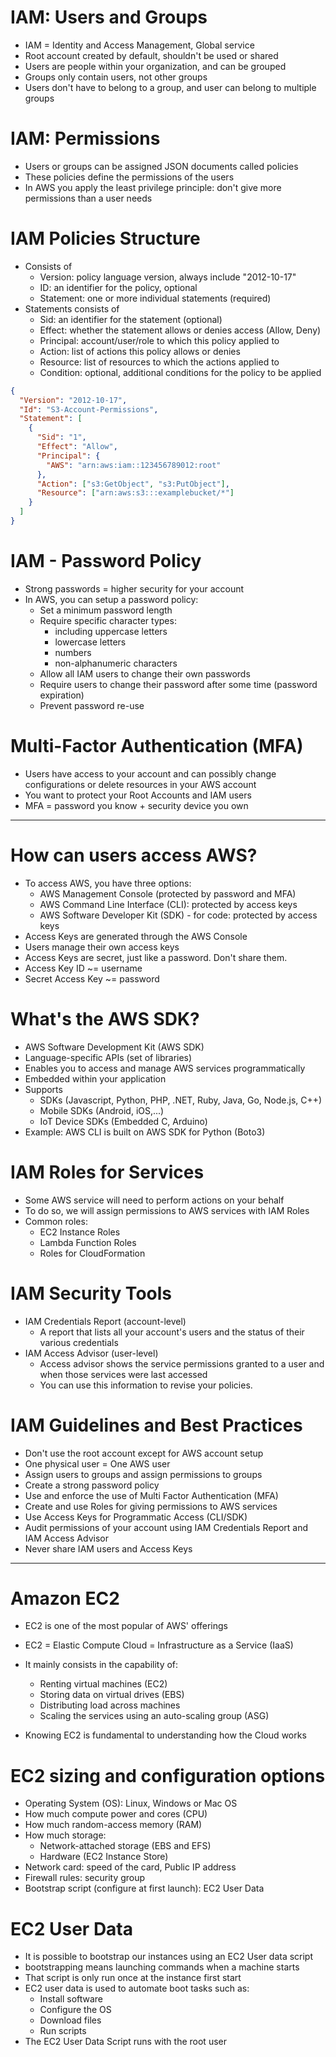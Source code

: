 # IAM: Users and Groups

- IAM = Identity and Access Management, Global service
- Root account created by default, shouldn't be used or shared
- Users are people within your organization, and can be grouped
- Groups only contain users, not other groups
- Users don't have to belong to a group, and user can belong to multiple groups

# IAM: Permissions

- Users or groups can be assigned JSON documents called policies
- These policies define the permissions of the users
- In AWS you apply the least privilege principle: don't give more permissions than a user needs

# IAM Policies Structure

- Consists of
  - Version: policy language version, always include "2012-10-17"
  - ID: an identifier for the policy, optional
  - Statement: one or more individual statements (required)
- Statements consists of
  - Sid: an identifier for the statement (optional)
  - Effect: whether the statement allows or denies access (Allow, Deny)
  - Principal: account/user/role to which this policy applied to
  - Action: list of actions this policy allows or denies
  - Resource: list of resources to which the actions applied to
  - Condition: optional, additional conditions for the policy to be applied

```json
{
  "Version": "2012-10-17",
  "Id": "S3-Account-Permissions",
  "Statement": [
    {
      "Sid": "1",
      "Effect": "Allow",
      "Principal": {
        "AWS": "arn:aws:iam::123456789012:root"
      },
      "Action": ["s3:GetObject", "s3:PutObject"],
      "Resource": ["arn:aws:s3:::examplebucket/*"]
    }
  ]
}
```

# IAM - Password Policy

- Strong passwords = higher security for your account
- In AWS, you can setup a password policy:
  - Set a minimum password length
  - Require specific character types:
    - including uppercase letters
    - lowercase letters
    - numbers
    - non-alphanumeric characters
  - Allow all IAM users to change their own passwords
  - Require users to change their password after some time (password expiration)
  - Prevent password re-use

# Multi-Factor Authentication (MFA)

- Users have access to your account and can possibly change configurations or delete resources in your AWS account
- You want to protect your Root Accounts and IAM users
- MFA = password you know + security device you own

---

# How can users access AWS?

- To access AWS, you have three options:
  - AWS Management Console (protected by password and MFA)
  - AWS Command Line Interface (CLI): protected by access keys
  - AWS Software Developer Kit (SDK) - for code: protected by access keys
- Access Keys are generated through the AWS Console
- Users manage their own access keys
- Access Keys are secret, just like a password. Don't share them.
- Access Key ID ~= username
- Secret Access Key ~= password

# What's the AWS SDK?

- AWS Software Development Kit (AWS SDK)
- Language-specific APIs (set of libraries)
- Enables you to access and manage AWS services programmatically
- Embedded within your application
- Supports
  - SDKs (Javascript, Python, PHP, .NET, Ruby, Java, Go, Node.js, C++)
  - Mobile SDKs (Android, iOS,...)
  - IoT Device SDKs (Embedded C, Arduino)
- Example: AWS CLI is built on AWS SDK for Python (Boto3)

# IAM Roles for Services

- Some AWS service will need to perform actions on your behalf
- To do so, we will assign permissions to AWS services with IAM Roles
- Common roles:
  - EC2 Instance Roles
  - Lambda Function Roles
  - Roles for CloudFormation

# IAM Security Tools

- IAM Credentials Report (account-level)
  - A report that lists all your account's users and the status of their various credentials
- IAM Access Advisor (user-level)
  - Access advisor shows the service permissions granted to a user and when those services were last accessed
  - You can use this information to revise your policies.

# IAM Guidelines and Best Practices

- Don't use the root account except for AWS account setup
- One physical user = One AWS user
- Assign users to groups and assign permissions to groups
- Create a strong password policy
- Use and enforce the use of Multi Factor Authentication (MFA)
- Create and use Roles for giving permissions to AWS services
- Use Access Keys for Programmatic Access (CLI/SDK)
- Audit permissions of your account using IAM Credentials Report and IAM Access Advisor
- Never share IAM users and Access Keys

---

# Amazon EC2

- EC2 is one of the most popular of AWS' offerings
- EC2 = Elastic Compute Cloud = Infrastructure as a Service (IaaS)
- It mainly consists in the capability of:

  - Renting virtual machines (EC2)
  - Storing data on virtual drives (EBS)
  - Distributing load across machines
  - Scaling the services using an auto-scaling group (ASG)

- Knowing EC2 is fundamental to understanding how the Cloud works

# EC2 sizing and configuration options

- Operating System (OS): Linux, Windows or Mac OS
- How much compute power and cores (CPU)
- How much random-access memory (RAM)
- How much storage:
  - Network-attached storage (EBS and EFS)
  - Hardware (EC2 Instance Store)
- Network card: speed of the card, Public IP address
- Firewall rules: security group
- Bootstrap script (configure at first launch): EC2 User Data

# EC2 User Data

- It is possible to bootstrap our instances using an EC2 User data script
- bootstrapping means launching commands when a machine starts
- That script is only run once at the instance first start
- EC2 user data is used to automate boot tasks such as:
  - Install software
  - Configure the OS
  - Download files
  - Run scripts
- The EC2 User Data Script runs with the root user
